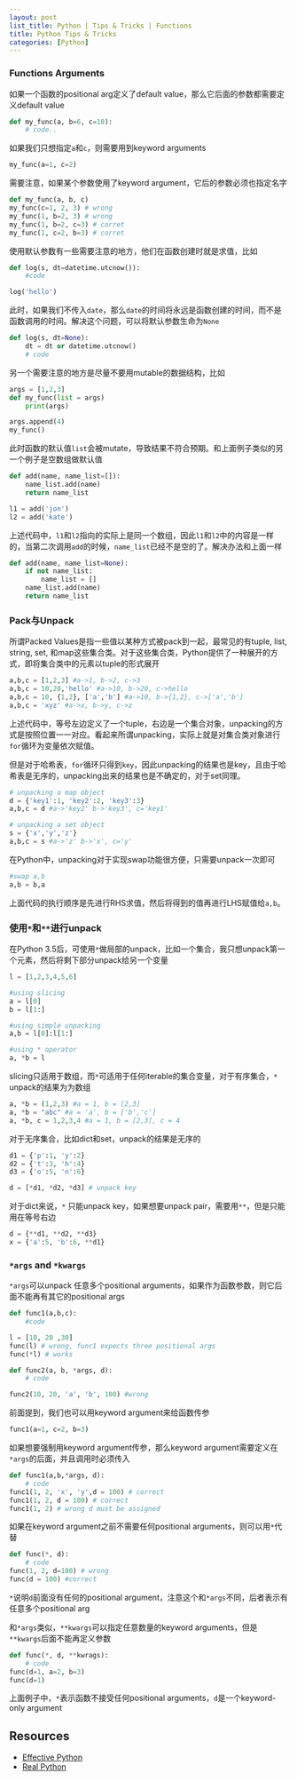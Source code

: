 ```yaml
---
layout: post
list_title: Python | Tips & Tricks | Functions
title: Python Tips & Tricks
categories: [Python]
---
```


### Functions Arguments

如果一个函数的positional arg定义了default value，那么它后面的参数都需要定义default value

```python
def my_func(a, b=6, c=10):
    # code..
```
如果我们只想指定`a`和`c`，则需要用到keyword arguments

```python
my_func(a=1, c=2)
```
需要注意，如果某个参数使用了keyword argument，它后的参数必须也指定名字

```python
def my_func(a, b, c)
my_func(c=1, 2, 3) # wrong
my_func(1, b=2, 3) # wrong
my_func(1, b=2, c=3) # corret
my_func(1, c=2, b=3) # corret
```

使用默认参数有一些需要注意的地方，他们在函数创建时就是求值，比如

```python
def log(s, dt=datetime.utcnow()):
    #code

log('hello')
```
此时，如果我们不传入`date`，那么`date`的时间将永远是函数创建的时间，而不是函数调用的时间。解决这个问题，可以将默认参数生命为`None`

```python
def log(s, dt=None):
    dt = dt or datetime.utcnow()
    # code
```

另一个需要注意的地方是尽量不要用mutable的数据结构，比如

```python
args = [1,2,3]
def my_func(list = args)
    print(args)

args.append(4)
my_func()
```
此时函数的默认值`list`会被mutate，导致结果不符合预期。和上面例子类似的另一个例子是空数组做默认值

```python
def add(name, name_list=[]):
    name_list.add(name)
    return name_list

l1 = add('jon')
l2 = add('kate')
```
上述代码中，`l1`和`l2`指向的实际上是同一个数组，因此`l1`和`l2`中的内容是一样的，当第二次调用`add`的时候，`name_list`已经不是空的了。解决办法和上面一样


```python
def add(name, name_list=None):
    if not name_list:
        name_list = []
    name_list.add(name)
    return name_list
```


### Pack与Unpack

所谓Packed Values是指一些值以某种方式被pack到一起，最常见的有tuple, list, string, set, 和map这些集合类。对于这些集合类，Python提供了一种展开的方式，即将集合类中的元素以tuple的形式展开

```python
a,b,c = [1,2,3] #a->1, b->2, c->3
a,b,c = 10,20,'hello' #a->10, b->20, c->hello
a,b,c = 10, {1,2}, ['a','b'] #a->10, b->{1,2}, c->['a','b']
a,b,c = 'xyz' #a->x, b->y, c->z
```
上述代码中，等号左边定义了一个tuple，右边是一个集合对象，unpacking的方式是按照位置一一对应。看起来所谓unpacking，实际上就是对集合类对象进行`for`循环为变量依次赋值。

但是对于哈希表，`for`循环只得到`key`，因此unpacking的结果也是key，且由于哈希表是无序的，unpacking出来的结果也是不确定的，对于set同理。

```python
# unpacking a map object
d = {'key1':1, 'key2':2, 'key3':3}
a,b,c = d #a->'key2' b->'key3', c='key1'

# unpacking a set object
s = {'x','y','z'}
a,b,c = s #a->'z' b->'x', c='y'
```

在Python中，unpacking对于实现swap功能很方便，只需要unpack一次即可

```python
#swap a,b
a,b = b,a
```
上面代码的执行顺序是先进行RHS求值，然后将得到的值再进行LHS赋值给`a,b`。

### 使用`*`和`**`进行unpack

在Python 3.5后，可使用`*`做局部的unpack，比如一个集合，我只想unpack第一个元素，然后将剩下部分unpack给另一个变量

```python
l = [1,2,3,4,5,6]

#using slicing
a = l[0]
b = l[1:]

#using simple unpacking
a,b = l[0]:l[1:]

#using * operator
a, *b = l
```
slicing只适用于数组，而`*`可适用于任何iterable的集合变量，对于有序集合，`*` unpack的结果为为数组

```python
a, *b = (1,2,3) #a = 1, b = [2,3]
a, *b = "abc" #a = 'a', b = ['b','c']  
a, *b, c = 1,2,3,4 #a = 1, b = [2,3], c = 4
```

对于无序集合，比如dict和set，unpack的结果是无序的

```python
d1 = {'p':1, 'y':2}
d2 = {'t':3, 'h':4}
d3 = {'o':5, 'n':6}

d = [*d1, *d2, *d3] # unpack key
```
对于dict来说，`*` 只能unpack key，如果想要unpack pair，需要用`**`，但是只能用在等号右边

```python
d = {**d1, **d2, **d3}
x = {'a':5, 'b':6, **d1}
```

### `*args` and `*kwargs`

`*args`可以unpack 任意多个positional arguments，如果作为函数参数，则它后面不能再有其它的positional args

```python
def func1(a,b,c):
    #code

l = [10, 20 ,30]
func(l) # wrong, func1 expects three positional args
func(*l) # works

def func2(a, b, *args, d):
    # code

func2(10, 20, 'a', 'b', 100) #wrong
```
前面提到，我们也可以用keyword argument来给函数传参

```python
func1(a=1, c=2, b=3)
```
如果想要强制用keyword argument传参，那么keyword argument需要定义在`*args`的后面，并且调用时必须传入

```python
def func1(a,b,*args, d):
    # code
func1(1, 2, 'x', 'y',d = 100) # correct
func1(1, 2, d = 100) # correct
func1(1, 2) # wrong d must be assigned
```
如果在keyword argument之前不需要任何positional arguments，则可以用`*`代替

```python
def func(*, d): 
    # code 
func(1, 2, d=100) # wrong
func(d = 100) #correct
```
`*`说明`d`前面没有任何的positional argument，注意这个和`*args`不同，后者表示有任意多个positional arg

和`*args`类似，`**kwargs`可以指定任意数量的keyword arguments，但是`**kwargs`后面不能再定义参数

```python
def func(*, d, **kwrags):
    # code
func(d=1, a=2, b=3)
func(d=1)
```
上面例子中，`*`表示函数不接受任何positional arguments，`d`是一个keyword-only argument


## Resources

- [Effective Python]()
- [Real Python]()